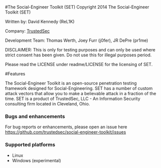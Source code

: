 #The Social-Engineer Toolkit (SET)
Copyright 2014 The Social-Engineer Toolkit (SET)

Written by: David Kennedy (ReL1K)

Company: [TrustedSec](https://www.trustedsec.com)

Development Team: Thomas Werth, Joey Furr (j0fer), JR DePre (pr1me)

DISCLAIMER: This is only for testing purposes and can only be used where strict consent has been given. Do not use this for illegal purposes period.

Please read the LICENSE under readme/LICENSE for the licensing of SET. 

#Features

The Social-Engineer Toolkit is an open-source penetration testing framework designed for Social-Engineering. SET has a number of custom attack vectors that allow you to make a believable attack in a fraction of the time. SET is a product of TrustedSec, LLC - An Information Security consulting firm located in Cleveland, Ohio.

### Bugs and enhancements

For bug reports or enhancements, please open an issue here https://github.com/trustedsec/social-engineer-toolkit/issues

### Supported platforms

- Linux
- Windows (experimental)


